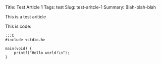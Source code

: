 Title: Test Article 1
Tags: test
Slug: test-aritcle-1
Summary: Blah-blah-blah

This is a test ariticle

This is code:

	:::C
	#include <stdio.h>

	main(void) {
		printf("Hello world!\n");
	}

